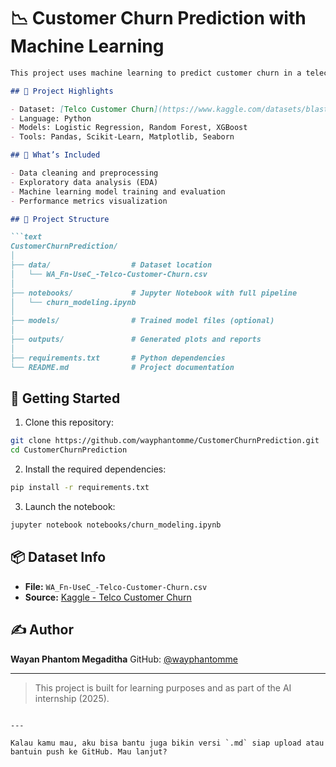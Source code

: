 # 📉 Customer Churn Prediction with Machine Learning


````markdown
This project uses machine learning to predict customer churn in a telecom company based on historical customer data. The goal is to help businesses identify customers who are likely to leave so they can take preventive action.

## 📌 Project Highlights

- Dataset: [Telco Customer Churn](https://www.kaggle.com/datasets/blastchar/telco-customer-churn)
- Language: Python
- Models: Logistic Regression, Random Forest, XGBoost
- Tools: Pandas, Scikit-Learn, Matplotlib, Seaborn

## 🧠 What’s Included

- Data cleaning and preprocessing
- Exploratory data analysis (EDA)
- Machine learning model training and evaluation
- Performance metrics visualization

## 📁 Project Structure

```text
CustomerChurnPrediction/
│
├── data/                  # Dataset location
│   └── WA_Fn-UseC_-Telco-Customer-Churn.csv
│
├── notebooks/             # Jupyter Notebook with full pipeline
│   └── churn_modeling.ipynb
│
├── models/                # Trained model files (optional)
│
├── outputs/               # Generated plots and reports
│
├── requirements.txt       # Python dependencies
└── README.md              # Project documentation
````

## 🚀 Getting Started

1. Clone this repository:

```bash
git clone https://github.com/wayphantomme/CustomerChurnPrediction.git
cd CustomerChurnPrediction
```

2. Install the required dependencies:

```bash
pip install -r requirements.txt
```

3. Launch the notebook:

```bash
jupyter notebook notebooks/churn_modeling.ipynb
```

## 📦 Dataset Info

* **File:** `WA_Fn-UseC_-Telco-Customer-Churn.csv`
* **Source:** [Kaggle - Telco Customer Churn](https://www.kaggle.com/datasets/blastchar/telco-customer-churn)

## ✍️ Author

**Wayan Phantom Megaditha**
GitHub: [@wayphantomme](https://github.com/wayphantomme)

---

> This project is built for learning purposes and as part of the AI internship (2025).

```

---

Kalau kamu mau, aku bisa bantu juga bikin versi `.md` siap upload atau bantuin push ke GitHub. Mau lanjut?
```
